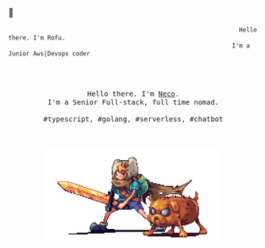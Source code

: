 ###                                                                           👋
                                                                     Hello there. I'm Rofu.
                                                                   I'm a Junior Aws|Devops coder 

<p align="center">
  <br>
  <br>
  <br>
  <samp>Hello there. I'm <a href="https://necmttn.com">Neco</a>.<br> I'm a Senior Full-stack, full time nomad.<br><br>#typescript, #golang, #serverless,  #chatbot </samp>
  <br>
  <br>
  <br>
  <br>
  <img src="https://github.com/Necmttn/Necmttn/blob/master/preview.gif" width="350" />
</p>


<!--
**SenseiRofu/SenSeiRofu** is a ✨ _special_ ✨ repository because its `README.md` (this file) appears on your GitHub profile.

Here are some ideas to get you started:

- 🔭 I’m currently working on ...
- 🌱 I’m currently learning ...
- 👯 I’m looking to collaborate on ...
- 🤔 I’m looking for help with ...
- 💬 Ask me about ...
- 📫 How to reach me: ...
- 😄 Pronouns: ...
- ⚡ Fun fact: ...
-->
